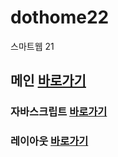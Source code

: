 # dothome22
스마트웹 21

## 메인 <a href ="https://kingjungho.github.io/dothome22/">바로가기</a>

### 자바스크립트 <a href ="https://kingjungho.github.io/dothome22/Javascript/Javascript100.html">바로가기</a>
### 레이아웃 <a href ="https://kingjungho.github.io/dothome22/layout/index.html">바로가기</a>
